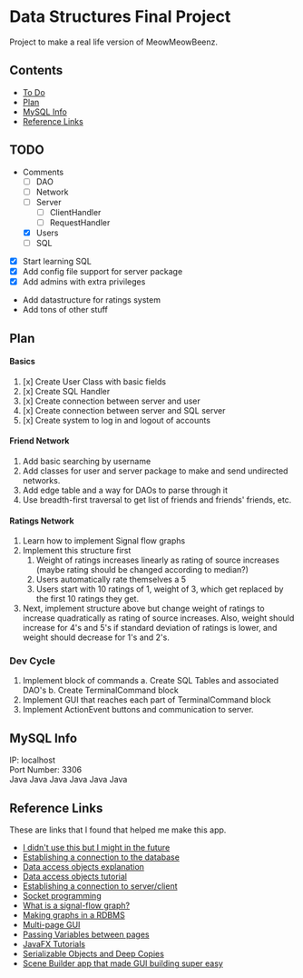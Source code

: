 # Data Structures Final Project
Project to make a real life version of MeowMeowBeenz.

## Contents
* [To Do](https://github.com/A1Liu/DSFP/blob/master/README.md#todo)
* [Plan](https://github.com/A1Liu/DSFP/blob/master/README.md#plan)
* [MySQL Info](https://github.com/A1Liu/DSFP/blob/master/README.md#mysql-info)
* [Reference Links](https://github.com/A1Liu/DSFP/blob/master/README.md#reference-links)

## TODO
* Comments
  * [ ] DAO
  * [ ] Network
  * [ ] Server
    * [ ] ClientHandler
    * [ ] RequestHandler
  * [x] Users
  * [ ] SQL
* [x] Start learning SQL
* [x] Add config file support for server package  
* [x] Add admins with extra privileges  
* Add datastructure for ratings system  
* Add tons of other stuff

## Plan
#### Basics
1. [x] Create User Class with basic fields
2. [x] Create SQL Handler
3. [x] Create connection between server and user
4. [x] Create connection between server and SQL server
5. [x] Create system to log in and logout of accounts

#### Friend Network
1. Add basic searching by username
2. Add classes for user and server package to make and send undirected networks.
3. Add edge table and a way for DAOs to parse through it
4. Use breadth-first traversal to get list of friends and friends' friends, etc.

#### Ratings Network
1. Learn how to implement Signal flow graphs
2. Implement this structure first  
   1. Weight of ratings increases linearly as rating of source increases (maybe rating should be changed according to median?)
   2. Users automatically rate themselves a 5
   3. Users start with 10 ratings of 1, weight of 3, which get replaced by the first 10 ratings they get.
3. Next, implement structure above but change weight of ratings to increase quadratically as rating of source increases. Also, weight should increase for 4's and 5's if standard deviation of ratings is lower, and weight should decrease for 1's and 2's.

### Dev Cycle
1. Implement block of commands
  a. Create SQL Tables and associated DAO's
  b. Create TerminalCommand block
2. Implement GUI that reaches each part of TerminalCommand block
3. Implement ActionEvent buttons and communication to server.


## MySQL Info
IP: localhost  
Port Number: 3306  
Java Java Java Java Java Java

## Reference Links
These are links that I found that helped me make this app.  
* [I didn't use this but I might in the future](https://github.com/speedment/speedment/wiki/Tutorial:-Build-a-Social-Network)
* [Establishing a connection to the database](https://stackoverflow.com/questions/2839321/connect-java-to-a-mysql-database)  
* [Data access objects explanation](https://stackoverflow.com/questions/19154202/data-access-object-dao-in-java)
* [Data access objects tutorial](http://balusc.omnifaces.org/2008/07/dao-tutorial-data-layer.html)
* [Establishing a connection to server/client](http://www.ejbtutorial.com/distributed-systems/hello-world-for-socket-programming-using-java)
* [Socket programming](https://www.javaworld.com/article/2077322/core-java/core-java-sockets-programming-in-java-a-tutorial.html)
* [What is a signal-flow graph?](https://en.wikipedia.org/wiki/Signal-flow_graph)
* [Making graphs in a RDBMS](https://www.slideshare.net/quipo/rdbms-in-the-social-networks-age/161-Thank_you_Contact_details_lorenzoibuildingscomhttpwwwalbertoninfotalks)
* [Multi-page GUI](https://stackoverflow.com/questions/14588230/javafx-app-with-many-pages)
* [Passing Variables between pages](https://stackoverflow.com/questions/14511016/how-can-i-use-a-variable-from-another-controller-in-javafx)
* [JavaFX Tutorials](https://www.youtube.com/playlist?list=PL6gx4Cwl9DGBzfXLWLSYVy8EbTdpGbUIG)
* [Serializable Objects and Deep Copies](http://www.cs.unc.edu/~dewan/734/current/lectures/3-Objectcomm.pdf)
* [Scene Builder app that made GUI building super easy](http://gluonhq.com/products/scene-builder/)
